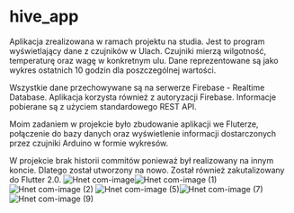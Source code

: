 # hive_app

Aplikacja zrealizowana w ramach projektu na studia. Jest to program wyświetlający dane z czujników w Ulach. Czujniki mierzą wilgotność, temperaturę oraz wagę w konkretnym ulu. Dane reprezentowane są jako wykres ostatnich 10 godzin dla poszczególnej wartości. 

Wszystkie dane przechowywane są na serwerze Firebase - Realtime Database. Aplikacja korzysta również z autoryzacji Firebase. Informacje pobierane są z użyciem standardowego REST API. 

Moim zadaniem w projekcie było zbudowanie aplikacji we Fluterze, połączenie do bazy danych oraz wyświetlenie informacji dostarczonych przez czujniki Arduino w formie wykresów. 

W projekcie brak historii commitów ponieważ był realizowany na innym koncie. Dlatego został utworzony na nowo. Został również zakutalizowany do Flutter 2.0.
![Hnet com-image](https://user-images.githubusercontent.com/68157494/125455302-4a181842-b770-491a-b704-20e0ed08521c.jpg)![Hnet com-image (1)](https://user-images.githubusercontent.com/68157494/125455509-f6e2e5a2-480c-4e11-a112-af1ba4423948.jpg)![Hnet com-image (2)](https://user-images.githubusercontent.com/68157494/125455521-b39d2154-6391-4e79-bce0-f857bb529aaa.jpg)
![Hnet com-image (5)](https://user-images.githubusercontent.com/68157494/125455569-74e2ccd7-b820-4abe-ac4f-fb0991c38977.jpg)![Hnet com-image (7)](https://user-images.githubusercontent.com/68157494/125455617-ceee86a6-1c4b-4919-afa7-4b4c9699d263.jpg)![Hnet com-image (9)](https://user-images.githubusercontent.com/68157494/125455634-4be6ca97-41a7-4007-9bf7-fbf7b166ad9d.jpg)






